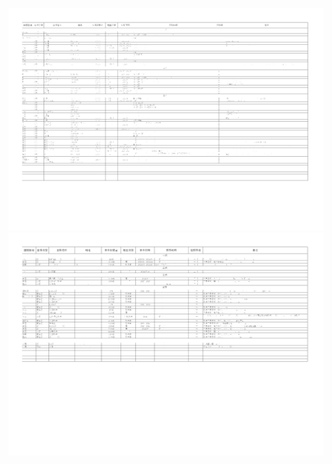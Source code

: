<img src='01cdc26f-e773-4ad7-8808-d04abf16aae7_1_0.png'><br><img src='01cdc26f-e773-4ad7-8808-d04abf16aae7_2_0.png'><br>